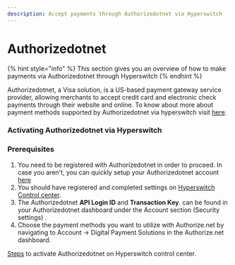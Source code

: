 ```yaml
---
description: Accept payments through Authorizedotnet via Hyperswitch
---
```


# Authorizedotnet

{% hint style="info" %}
This section gives you an overview of how to make payments via Authorizedotnet through Hyperswitch
{% endhint %}

Authorizedotnet, a Visa solution, is a US-based payment gateway service provider, allowing merchants to accept credit card and electronic check payments through their website and online. To know about more about payment methods supported by Authorizedotnet via hyperswitch visit [here](https://payswitcher.com/pm-list).

### Activating Authorizedotnet via Hyperswitch

### Prerequisites

1. You need to be registered with Authorizedotnet in order to proceed. In case you aren't, you can quickly setup your Authorizedotnet account [here](https://www.authorize.net/)
2. You should have registered and completed settings on [Hyperswitch Control center](https://payswitcher.com/contact-sales).
3. The Authorizedotnet **API Login ID** and **Transaction Key**. can be found in your Authorizedotnet dashboard under the Account section (Security settings) .
4. Choose the payment methods you want to utilize with Authorize.net by navigating to Account -> Digital Payment Solutions in the Authorize.net dashboard.

[Steps](https://docs.payswitcher.com/hyperswitch-cloud/connectors/activate-connector-on-hyperswitch) to activate Authorizedotnet on Hyperswitch control center.
